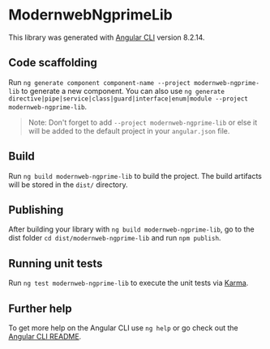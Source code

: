# ModernwebNgprimeLib

This library was generated with [Angular CLI](https://github.com/angular/angular-cli) version 8.2.14.

## Code scaffolding

Run `ng generate component component-name --project modernweb-ngprime-lib` to generate a new component. You can also use `ng generate directive|pipe|service|class|guard|interface|enum|module --project modernweb-ngprime-lib`.
> Note: Don't forget to add `--project modernweb-ngprime-lib` or else it will be added to the default project in your `angular.json` file. 

## Build

Run `ng build modernweb-ngprime-lib` to build the project. The build artifacts will be stored in the `dist/` directory.

## Publishing

After building your library with `ng build modernweb-ngprime-lib`, go to the dist folder `cd dist/modernweb-ngprime-lib` and run `npm publish`.

## Running unit tests

Run `ng test modernweb-ngprime-lib` to execute the unit tests via [Karma](https://karma-runner.github.io).

## Further help

To get more help on the Angular CLI use `ng help` or go check out the [Angular CLI README](https://github.com/angular/angular-cli/blob/master/README.md).
